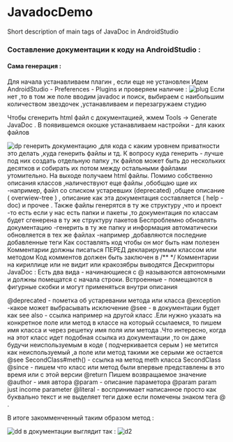 # JavadocDemo
Short description of main tags of JavaDoc in AndroidStudio
### Составление документации к коду на AndroidStudio :
#### Сама генерация :

Для начала устанавливаем плагин , если еще не установлен
Идем AndroidStudio - Preferences - Plugins и проверяем наличие :
![plug](https://user-images.githubusercontent.com/11744426/32833657-95eacb90-ca10-11e7-964c-229c01ba55b5.jpg)
Если нет ,то в том же поле вводим javadoc и поиск, выбираем с наибольшим количеством звездочек ,устанавливаем и перезагружаем студию

Чтобы сгенерить html файл с документацией, жмем Tools -> Generate JavaDoc .
В появившемся окошке устанавливаем настройки - для каких файлов

![dp](https://user-images.githubusercontent.com/11744426/32833661-98dc9a72-ca10-11e7-97d1-f70ad902da47.jpg)
генерить документацию ,для кода с каким уровнем приватности это делать ,куда генерить файлы и тд.
К вопросу куда генерить - лучше под них создать отдельную папку ,тк файлов может быть до нескольких десятков и собирать их потом между остальными файлами утомительно.
На выходе получаем html файлы. Помимо собственно описания классов ,наличествуют еще файлы ,обобщаю щие их -например, файл со списком устаревших (deprecated) ,общее описание  ( overwiew-tree ) , описание как эта документация составляется ( help -doc) и прочее . Также файлы генерятся в ту же структуру ,что и проект -то есть если у нас есть папки и пакеты ,то документация по классам будет  сгенерена в ту же структуру пакетов
Беспроблемно обновлять документацию -генерить в ту же папку и информация автоматически обновляется в тех же файлах -например ,добавляются последние добавленные теги
Как составлять код чтобы он мог быть нам полезен
Комментарии должны писаться ПЕРЕД декларируемым классом или методом
Код комментов должен быть заключен в /**   */
Комментарии на кириллице или не видит или кракозябры выводятся
Дескрипторы JavaDoc :
Есть два вида - начинающиеся с @ называются автономными и должны помещатся с начала строки.
Встроенные - помещаются в фигурные скобки и могут применяться внутри описания

@deprecated - пометка об устаревании метода или класса 
@exception -какое может выбрасывать исключение
@see - в документации будет как see also - ссылка например на другой класс .Ели нужно указать на конкретное поле или метод в классе на который ссылаемся, то пишем имя класса и через решетку имя поля или метода .Что интересно, когда на этот класс идет подобная ссылка из документации ,то он даже будучи неиспользуемым в коде ( подчеркивается серым ) не метится как неиспользуемый ,а поле или метод такими же серыми же остается
@see SecondClass#meth() - ссылка на метод meth класса SecondClass
@since - пишем что класс или метод были впервые представлены в это время или с этой версии
@return Пишем возвращаемое значение
@author - имя автора
@param - описание параметора @param param just income parameter
@literal - воспринимает написанное просто как буквально текст и не выделяет теги даже если помечены знаком тега @ .

В итоге закомменченный таким образом метод :

![dd](https://user-images.githubusercontent.com/11744426/32833671-9df12672-ca10-11e7-974a-21f96eb3be25.jpg)
в документации выглядит так :
![d2](https://user-images.githubusercontent.com/11744426/32833673-a078e4ac-ca10-11e7-8279-090ae4a1d667.jpg)

